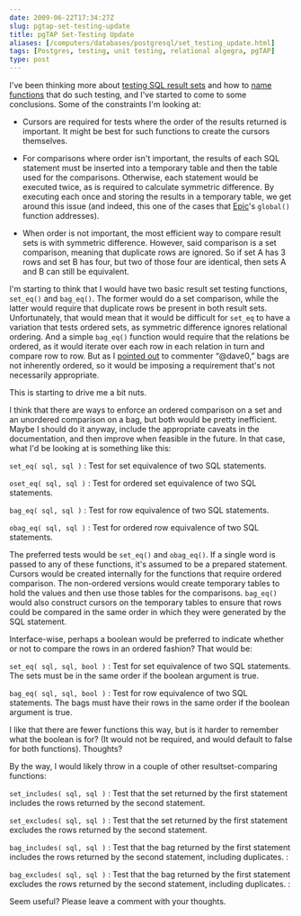 ```yaml
--- 
date: 2009-06-22T17:34:27Z
slug: pgtap-set-testing-update
title: pgTAP Set-Testing Update
aliases: [/computers/databases/postgresql/set_testing_update.html]
tags: [Postgres, testing, unit testing, relational algegra, pgTAP]
type: post
---
```


I've been thinking more about [testing SQL result sets] and how to [name
functions] that do such testing, and I've started to come to some conclusions.
Some of the constraints I'm looking at:

-   Cursors are required for tests where the order of the results returned is
    important. It might be best for such functions to create the cursors
    themselves.

-   For comparisons where order isn't important, the results of each SQL
    statement must be inserted into a temporary table and then the table used
    for the comparisons. Otherwise, each statement would be executed twice, as
    is required to calculate symmetric difference. By executing each once and
    storing the results in a temporary table, we get around this issue (and
    indeed, this one of the cases that [Epic]'s `global()` function addresses).

-   When order is not important, the most efficient way to compare result sets
    is with symmetric difference. However, said comparison is a set comparison,
    meaning that duplicate rows are ignored. So if set A has 3 rows and set B
    has four, but two of those four are identical, then sets A and B can still
    be equivalent.

I'm starting to think that I would have two basic result set testing functions,
`set_eq()` and `bag_eq()`. The former would do a set comparison, while the
latter would require that duplicate rows be present in both result sets.
Unfortunately, that would mean that it would be difficult for `set_eq` to have a
variation that tests ordered sets, as symmetric difference ignores relational
ordering. And a simple `bag_eq()` function would require that the relations be
ordered, as it would iterate over each row in each relation in turn and compare
row to row. But as I [pointed out][name functions] to commenter “@dave0,” bags
are not inherently ordered, so it would be imposing a requirement that's not
necessarily appropriate.

This is starting to drive me a bit nuts.

I think that there are ways to enforce an ordered comparison on a set and an
unordered comparison on a bag, but both would be pretty inefficient. Maybe I
should do it anyway, include the appropriate caveats in the documentation, and
then improve when feasible in the future. In that case, what I'd be looking at
is something like this:

`set_eq( sql, sql )`
:   Test for set equivalence of two SQL statements.

`oset_eq( sql, sql )`
:   Test for ordered set equivalence of two SQL statements.

`bag_eq( sql, sql )`
:   Test for row equivalence of two SQL statements.

`obag_eq( sql, sql )`
:   Test for ordered row equivalence of two SQL statements.

The preferred tests would be `set_eq()` and `obag_eq()`. If a single word is
passed to any of these functions, it's assumed to be a prepared statement.
Cursors would be created internally for the functions that require ordered
comparison. The non-ordered versions would create temporary tables to hold the
values and then use those tables for the comparisons. `bag_eq()` would also
construct cursors on the temporary tables to ensure that rows could be compared
in the same order in which they were generated by the SQL statement.

Interface-wise, perhaps a boolean would be preferred to indicate whether or not
to compare the rows in an ordered fashion? That would be:

`set_eq( sql, sql, bool )`
:   Test for set equivalence of two SQL statements. The sets must be in the same
    order if the boolean argument is true.

`bag_eq( sql, sql, bool )`
:   Test for row equivalence of two SQL statements. The bags must have their
    rows in the same order if the boolean argument is true.

I like that there are fewer functions this way, but is it harder to remember
what the boolean is for? (It would not be required, and would default to false
for both functions). Thoughts?

By the way, I would likely throw in a couple of other resultset-comparing
functions:

`set_includes( sql, sql )`
:   Test that the set returned by the first statement includes the rows returned
    by the second statement.

`set_excludes( sql, sql )`
:   Test that the set returned by the first statement excludes the rows returned
    by the second statement.

`bag_includes( sql, sql )`
:   Test that the bag returned by the first statement includes the rows returned
    by the second statement, including duplicates.
:   

`bag_excludes( sql, sql )`
:   Test that the bag returned by the first statement excludes the rows returned
    by the second statement, including duplicates.
:   

Seem useful? Please leave a comment with your thoughts.

  [testing SQL result sets]: /computers/databases/postgresql/comparing-relations.html
    "Thoughts on Testing SQL Result Sets"
  [name functions]: /computers/databases/postgresql/result-testing-function-names.html
    "Need Help Naming Result Set Testing Functions"
  [Epic]: http://epictest.org/
    "Epic: more full of fail than any other testing  tool"
